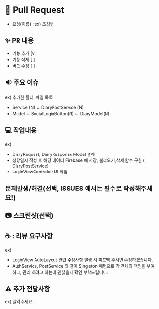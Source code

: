 #  📌    Pull Request

- 요청(이름) : ex) 조성빈

## :sparkles: PR 내용
- 기능 추가 [v]
- 기능 삭제 [ ]
- 버그 수정 [ ]

## 🔉  주요 이슈
ex)
 추가한 폴더, 파일 목록
 - Service (N)
ㄴ DiaryPostService  (N)
- Model
ㄴ SocialLoginButton(N)
ㄴ DiaryModel(N)


## 💻  작업내용
ex)
- DiaryRequest, DiaryResponse Model 설계
- 성장일지 작성 후 해당 데이터 Firebase 에 저장, 불러오기,삭제 함수 구현 ( DiaryPostService)
- LoginViewControlelr UI 작업


## 문제발생/해결(선택, ISSUES 에서는 필수로 작성해주세요!)


## 📷  스크린샷(선택)


## ☕ : 리뷰 요구사항
ex)
-  LoginView AutoLayout 관련 수정사항 발생 시 피드백 주시면 수정하겠습니다.
-  AuthService, PostService 와 같이 Singleton 패턴으로 각 객체의 책임을 부여하고, 관리 하려고 하는데 괜찮을지 확인 부탁드립니다.


## ⚠️ 추가 전달사항
ex) 살려주세요..
